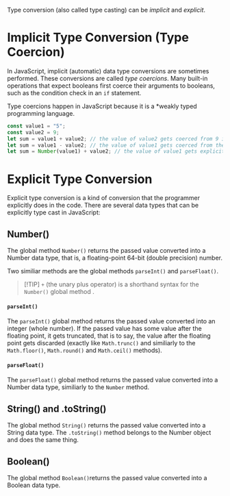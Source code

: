 Type conversion (also called type casting) can be *implicit* and *explicit*.

# Implicit Type Conversion (Type Coercion)

In JavaScript, implicit (automatic) data type conversions are sometimes performed. These conversions are called *type coercions*. Many built-in operations that expect booleans first coerce their arguments to booleans, such as the condition check in an `if` statement.

Type coercions happen in JavaScript because it is a *weakly typed programming language.

```js
const value1 = "5";
const value2 = 9;
let sum = value1 + value2; // the value of value2 gets coerced from 9 into the string "9", and concatenated the two values, resulting in the string "59"
let sum = value1 - value2; // the value of value1 gets coerced from the string "5" into the number 5, and the value2 is substracted from it, resulting in the number -4
let sum = Number(value1) + value2; // the value of value1 gets explicitly converted into a number, which then gets added to value2, resulting in the number 14
```

# Explicit Type Conversion

Explicit type conversion is a kind of conversion that the programmer explicitly does in the code. There are several data types that can be explicitly type cast in JavaScript:

## Number()

The global method `Number()` returns the passed value converted into a Number data type, that is, a floating-point 64-bit (double precision) number.

Two similiar methods are the global methods `parseInt()` and `parseFloat()`.

>[!TIP] `+` (the unary plus operator) is a shorthand syntax for the `Number()` global method .

#### `parseInt()`

The `parseInt()` global method returns the passed value converted into an integer (whole number). If the passed value has some value after the floating point, it gets truncated, that is to say, the value after the floating point gets discarded (exactly like `Math.trunc()` and similiarly to the `Math.floor()`, `Math.round()` and `Math.ceil()` methods).

#### `parseFloat()`

The `parseFloat()` global method returns the passed value converted into a Number data type, similiarly to the `Number` method.

## String() and .toString()

The global method `String()` returns the passed value converted into a String data type. The `.toString()` method belongs to the Number object and does the same thing.

## Boolean()

The global method `Boolean()`returns the passed value converted into a Boolean data type.

